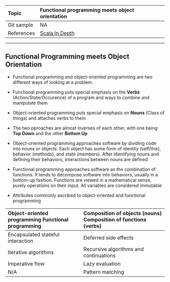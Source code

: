 | Topic | Functional programming meets object orientation |
| :--- | :--- |
| Git sample | NA	|
| References | [Scala In Depth](https://www.manning.com/books/scala-in-depth)|
---

##  Functional Programming meets Object Orientation

* Functional programming and object-oriented programming are two different ways of looking at a problem. 

* Functional programming puts special emphasis on the **Verbs** (Action/State/Occurence) of a program and ways to combine and manipulate them

* Object-oriented programming puts special emphasis on **Nouns** (Class of things) and attaches verbs to them 

* The two pproaches are almost inverses of each other, with one being **Top Down** and the other **Bottom Up**

* Object-oriented programming approaches software by dividing code into nouns or objects. Each object has some form of identity (self/this), behavior (methods), and state (members). After identifying nouns and defining their behaviors, interactions between nouns are defined

* Functional programming approaches software as the combination of functions. It tends to decompose software into behaviors, usually in a bottom-up fashion. Functions are viewed in a mathematical sense, purely operations on their input. All variables are considered immutable

* Attributes commonly ascribed to object-oriented and functional programming

| Object-oriented programming Functional programming  | Composition of objects (nouns) Composition of functions (verbs) |
| :--- | :--- |
| Encapsulated stateful interaction | Deferred side effects | 
| Iterative algorithms |  Recursive algorithms and continuations  | 
| Imperative flow   | Lazy evaluation | 
| N/A | Pattern matching



